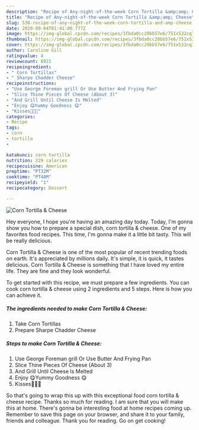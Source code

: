 ```yaml
---
description: "Recipe of Any-night-of-the-week Corn Tortilla &amp;amp; Cheese"
title: "Recipe of Any-night-of-the-week Corn Tortilla &amp;amp; Cheese"
slug: 538-recipe-of-any-night-of-the-week-corn-tortilla-and-amp-cheese
date: 2020-09-04T01:41:00.777Z
image: https://img-global.cpcdn.com/recipes/3fbda0cc20bb57e6/751x532cq70/corn-tortilla-cheese-recipe-main-photo.jpg
thumbnail: https://img-global.cpcdn.com/recipes/3fbda0cc20bb57e6/751x532cq70/corn-tortilla-cheese-recipe-main-photo.jpg
cover: https://img-global.cpcdn.com/recipes/3fbda0cc20bb57e6/751x532cq70/corn-tortilla-cheese-recipe-main-photo.jpg
author: Caroline Gill
ratingvalue: 4
reviewcount: 8921
recipeingredient:
- " Corn Tortillas"
- " Sharpe Chadder Cheese"
recipeinstructions:
- "Use George Foreman grill Or Use Butter And Frying Pan"
- "Slice Thine Pieces Of Cheese (About 3)"
- "And Grill Until Cheese Is Melted"
- "Enjoy 😋Yummy Goodness 😋"
- "Kisses💋💋💋"
categories:
- Recipe
tags:
- corn
- tortilla
- 

katakunci: corn tortilla  
nutrition: 229 calories
recipecuisine: American
preptime: "PT32M"
cooktime: "PT48M"
recipeyield: "1"
recipecategory: Dessert

---
```



![Corn Tortilla &amp; Cheese](https://img-global.cpcdn.com/recipes/3fbda0cc20bb57e6/751x532cq70/corn-tortilla-cheese-recipe-main-photo.jpg)

Hey everyone, I hope you're having an amazing day today. Today, I'm gonna show you how to prepare a special dish, corn tortilla &amp; cheese. One of my favorites food recipes. This time, I'm gonna make it a little bit tasty. This will be really delicious.

Corn Tortilla &amp; Cheese is one of the most popular of recent trending foods on earth. It's appreciated by millions daily. It's simple, it is quick, it tastes delicious. Corn Tortilla &amp; Cheese is something that I have loved my entire life. They are fine and they look wonderful.




To get started with this recipe, we must prepare a few ingredients. You can cook corn tortilla &amp; cheese using 2 ingredients and 5 steps. Here is how you can achieve it.

<!--inarticleads1-->

##### The ingredients needed to make Corn Tortilla &amp; Cheese:

1. Take  Corn Tortillas
1. Prepare  Sharpe Chadder Cheese




<!--inarticleads2-->

##### Steps to make Corn Tortilla &amp; Cheese:

1. Use George Foreman grill Or Use Butter And Frying Pan
1. Slice Thine Pieces Of Cheese (About 3)
1. And Grill Until Cheese Is Melted
1. Enjoy 😋Yummy Goodness 😋
1. Kisses💋💋💋




So that's going to wrap this up with this exceptional food corn tortilla &amp; cheese recipe. Thanks so much for reading. I am sure that you will make this at home. There's gonna be interesting food at home recipes coming up. Remember to save this page on your browser, and share it to your family, friends and colleague. Thank you for reading. Go on get cooking!
